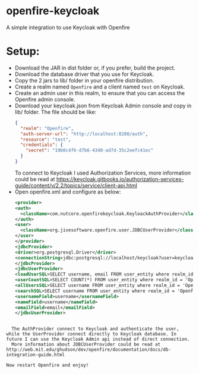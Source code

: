 # openfire-keycloak
A simple integration to use Keycloak with Openfire

# Setup:

* Download the JAR in dist folder or, if you prefer, build the project.
* Download the database driver that you use for Keycloak.
* Copy the 2 jars to lib/ folder in your openfire distribution.
* Create a realm named `Openfire` and a client named `test` on Keycloak. 
* Create an admin user in this realm, to ensure that you can access the Openfire admin console.
* Download your keycloak.json from Keycloak Admin console and copy in lib/ folder. The file should be like:  
  ```json
  {
    "realm": "Openfire",
    "auth-server-url": "http://localhost:8280/auth",
    "resource": "test",
    "credentials": {
      "secret": "19b0c4f6-d7b6-4340-ad7d-35c2eefc41ec"
    }
  }
  ```  
  To connect to Keycloak I used  Authorization Services, more information could be read at https://keycloak.gitbooks.io/authorization-services-guide/content/v/2.2/topics/service/client-api.html
* Open openfire.xml and configure as below:  
    ```xml
  <provider>
    <auth>
      <className>com.nutcore.openfirekeycloak.KeyloackAuthProvider</className>
    </auth>
    <user>
      <className>org.jivesoftware.openfire.user.JDBCUserProvider</className>
    </user>
  </provider>
  <jdbcProvider>
    <driver>org.postgresql.Driver</driver>
    <connectionString>jdbc:postgresql://localhost/keycloak?user=keycloak&amp;password=keycloak</connectionString>
  </jdbcProvider>
  <jdbcUserProvider>
    <loadUserSQL>SELECT username, email FROM user_entity where realm_id = 'Openfire' and username=?</loadUserSQL>
    <userCountSQL>SELECT COUNT(*) FROM user_entity where realm_id = 'Openfire'</userCountSQL>
    <allUsersSQL>SELECT username FROM user_entity where realm_id = 'Openfire'</allUsersSQL>
    <searchSQL>SELECT username FROM user_entity where realm_id = 'Openfire' and</searchSQL>
    <usernameField>username</usernameField>
    <nameField>username</nameField>
    <emailField>email</emailField>
  </jdbcUserProvider>
```

  The AuthProvider connect to Keycloak and authenticate the user, while the UserProvider connect directly to Keycloak database. In future I can use the Keycloak Admin api instead of direct connection. 
  More information about JDBCUserProvider could be read at http://web.mit.edu/ghudson/dev/openfire/documentation/docs/db-integration-guide.html

Now restart Openfire and enjoy!
